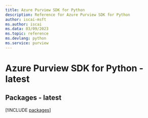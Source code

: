 ```yaml
---
title: Azure Purview SDK for Python
description: Reference for Azure Purview SDK for Python
author: iscai-msft
ms.author: iscai
ms.data: 03/09/2023
ms.topic: reference
ms.devlang: python
ms.service: purview
---
```

# Azure Purview SDK for Python - latest
## Packages - latest
[!INCLUDE [packages](purview-index.md)]